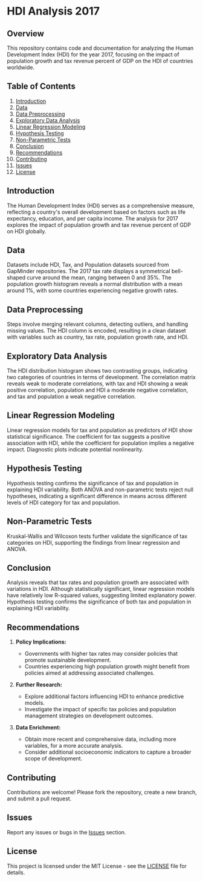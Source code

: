 # HDI Analysis 2017

## Overview

This repository contains code and documentation for analyzing the Human Development Index (HDI) for the year 2017, focusing on the impact of population growth and tax revenue percent of GDP on the HDI of countries worldwide.

## Table of Contents

1. [Introduction](#introduction)
2. [Data](#data)
3. [Data Preprocessing](#data-preprocessing)
4. [Exploratory Data Analysis](#exploratory-data-analysis)
5. [Linear Regression Modeling](#linear-regression-modeling)
6. [Hypothesis Testing](#hypothesis-testing)
7. [Non-Parametric Tests](#non-parametric-tests)
8. [Conclusion](#conclusion)
9. [Recommendations](#recommendations)
10. [Contributing](#contributing)
11. [Issues](#issues)
12. [License](#license)

## Introduction

The Human Development Index (HDI) serves as a comprehensive measure, reflecting a country's overall development based on factors such as life expectancy, education, and per capita income. The analysis for 2017 explores the impact of population growth and tax revenue percent of GDP on HDI globally.

## Data

Datasets include HDI, Tax, and Population datasets sourced from GapMinder repositories. The 2017 tax rate displays a symmetrical bell-shaped curve around the mean, ranging between 0 and 35%. The population growth histogram reveals a normal distribution with a mean around 1%, with some countries experiencing negative growth rates.

## Data Preprocessing

Steps involve merging relevant columns, detecting outliers, and handling missing values. The HDI column is encoded, resulting in a clean dataset with variables such as country, tax rate, population growth rate, and HDI.

## Exploratory Data Analysis

The HDI distribution histogram shows two contrasting groups, indicating two categories of countries in terms of development. The correlation matrix reveals weak to moderate correlations, with tax and HDI showing a weak positive correlation, population and HDI a moderate negative correlation, and tax and population a weak negative correlation.

## Linear Regression Modeling

Linear regression models for tax and population as predictors of HDI show statistical significance. The coefficient for tax suggests a positive association with HDI, while the coefficient for population implies a negative impact. Diagnostic plots indicate potential nonlinearity.

## Hypothesis Testing

Hypothesis testing confirms the significance of tax and population in explaining HDI variability. Both ANOVA and non-parametric tests reject null hypotheses, indicating a significant difference in means across different levels of HDI category for tax and population.

## Non-Parametric Tests

Kruskal-Wallis and Wilcoxon tests further validate the significance of tax categories on HDI, supporting the findings from linear regression and ANOVA.

## Conclusion

Analysis reveals that tax rates and population growth are associated with variations in HDI. Although statistically significant, linear regression models have relatively low R-squared values, suggesting limited explanatory power. Hypothesis testing confirms the significance of both tax and population in explaining HDI variability.

## Recommendations

1. **Policy Implications:**
   - Governments with higher tax rates may consider policies that promote sustainable development.
   - Countries experiencing high population growth might benefit from policies aimed at addressing associated challenges.

2. **Further Research:**
   - Explore additional factors influencing HDI to enhance predictive models.
   - Investigate the impact of specific tax policies and population management strategies on development outcomes.

3. **Data Enrichment:**
   - Obtain more recent and comprehensive data, including more variables, for a more accurate analysis.
   - Consider additional socioeconomic indicators to capture a broader scope of development.

## Contributing

Contributions are welcome! Please fork the repository, create a new branch, and submit a pull request.

## Issues

Report any issues or bugs in the [Issues](https://github.com/username/HDI-Analysis-2017/issues) section.

## License

This project is licensed under the MIT License - see the [LICENSE](LICENSE) file for details.
